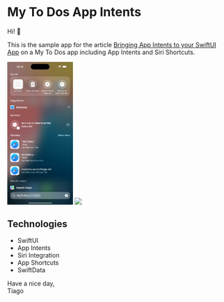 # My To Dos App Intents 

Hi! 👋

This is the sample app for the article [Bringing App Intents to your SwiftUI App](https://www.youtube.com/playlist?list=PLBn01m5Vbs4BBJTDI-9akcqD7iMTZGI9W) on a My To Dos app including App Intents and Siri Shortcuts.
<br />


<p float="center">
  <img src="Resources/appshortcuts.webp" width="30%" />
  <img src="Resources/addtodo.gif" width="30%" />
</p>


## Technologies
- SwiftUI
- App Intents
- Siri Integration
- App Shortcuts
- SwiftData

Have a nice day,
<br />
Tiago
